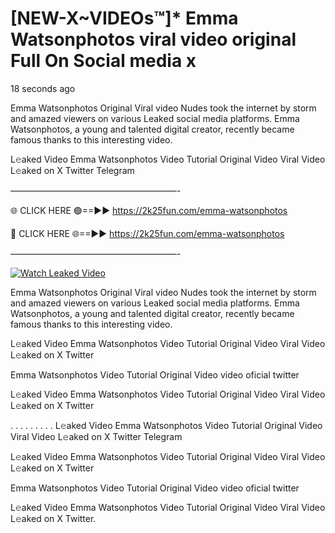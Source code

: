 # [NEW-X~VIDEOs™]* Emma Watsonphotos viral video original Full On Social media x

18 seconds ago

Emma Watsonphotos Original Viral video Nudes took the internet by storm and amazed viewers on various Leaked social media platforms. Emma Watsonphotos, a young and talented digital creator, recently became famous thanks to this interesting video.

L𝚎aked Video Emma Watsonphotos Video Tutorial Original Video Viral Video L𝚎aked on X Twitter Telegram

———————————————————-

🌐 CLICK HERE 🟢==►► https://2k25fun.com/emma-watsonphotos

🔴 CLICK HERE 🌐==►► https://2k25fun.com/emma-watsonphotos

———————————————————-

[![Watch Leaked Video](https://miro.medium.com/v2/resize:fit:828/format:webp/1*cilzJN44JGOrTw9NJCrNHA.gif "Watch Leaked Video")](https://2k25fun.com/emma-watsonphotos)

Emma Watsonphotos Original Viral video Nudes took the internet by storm and amazed viewers on various Leaked social media platforms. Emma Watsonphotos, a young and talented digital creator, recently became famous thanks to this interesting video.

L𝚎aked Video Emma Watsonphotos Video Tutorial Original Video Viral Video L𝚎aked on X Twitter

Emma Watsonphotos Video Tutorial Original Video video oficial twitter

L𝚎aked Video Emma Watsonphotos Video Tutorial Original Video Viral Video L𝚎aked on X Twitter

. . . . . . . . . L𝚎aked Video Emma Watsonphotos Video Tutorial Original Video Viral Video L𝚎aked on X Twitter Telegram

L𝚎aked Video Emma Watsonphotos Video Tutorial Original Video Viral Video L𝚎aked on X Twitter

Emma Watsonphotos Video Tutorial Original Video video oficial twitter

L𝚎aked Video Emma Watsonphotos Video Tutorial Original Video Viral Video L𝚎aked on X Twitter.